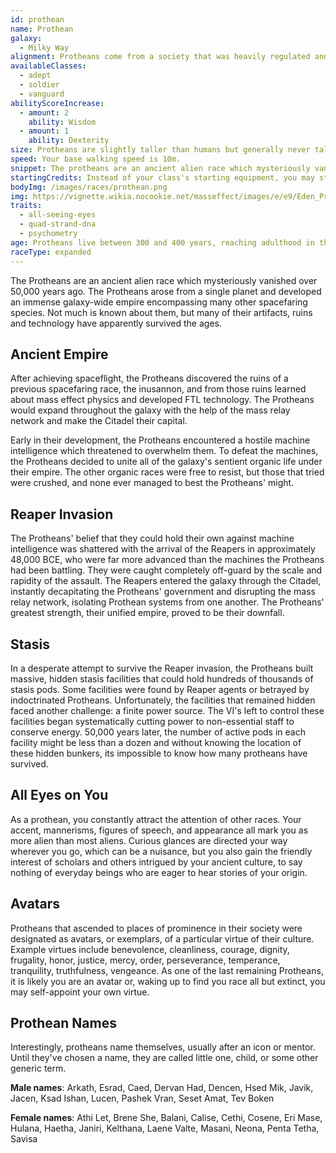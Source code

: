 ```yaml
---
id: prothean
name: Prothean
galaxy: 
  - Milky Way
alignment: Protheans come from a society that was heavily regulated and favored the strong. They are generally lawful neutral.
availableClasses:
  - adept
  - soldier
  - vanguard
abilityScoreIncrease:
  - amount: 2
    ability: Wisdom
  - amount: 1
    ability: Dexterity
size: Protheans are slightly taller than humans but generally never taller than 2 meters (6'5"). Your size is Medium.
speed: Your base walking speed is 10m.
snippet: The protheans are an ancient alien race which mysteriously vanished over 50,000 years ago. Though there is evidence that some still survive in stasis pods.
startingCredits: Instead of your class's starting equipment, you may start with 2d10 x 1000 + 10,000 credits to buy your own equipment.
bodyImg: /images/races/prothean.png
img: https://vignette.wikia.nocookie.net/masseffect/images/e/e9/Eden_Prime_50kya_-_Javik_squad.png/revision/latest/scale-to-width-down/640?cb=20141206072802
traits:
  - all-seeing-eyes
  - quad-strand-dna
  - psychometry
age: Protheans live between 300 and 400 years, reaching adulthood in their early teens.
raceType: expanded
---
```


The Protheans are an ancient alien race which mysteriously vanished over 50,000 years ago. The Protheans arose from a 
single planet and developed an immense galaxy-wide empire encompassing many other spacefaring species. Not much is known 
about them, but many of their artifacts, ruins and technology have apparently survived the ages.

## Ancient Empire
After achieving spaceflight, the Protheans discovered the ruins of a previous spacefaring race, the inusannon, and from 
those ruins learned about mass effect physics and developed FTL technology. The Protheans would expand throughout the 
galaxy with the help of the mass relay network and make the Citadel their capital.

Early in their development, the Protheans encountered a hostile machine intelligence which threatened to overwhelm them. 
To defeat the machines, the Protheans decided to unite all of the galaxy's sentient organic life under their empire. 
The other organic races were free to resist, but those that tried were crushed, and none ever managed to best the Protheans' might.

## Reaper Invasion
The Protheans' belief that they could hold their own against machine intelligence was shattered with the arrival of the 
Reapers in approximately 48,000 BCE, who were far more advanced than the machines the Protheans had been battling. They 
were caught completely off-guard by the scale and rapidity of the assault. The Reapers entered the galaxy through the 
Citadel, instantly decapitating the Protheans' government and disrupting the mass relay network, isolating Prothean systems 
from one another. The Protheans' greatest strength, their unified empire, proved to be their downfall. 

## Stasis
In a desperate attempt to survive the Reaper invasion, the Protheans built massive, hidden stasis facilities that could
hold hundreds of thousands of stasis pods. Some facilities were found by Reaper agents or betrayed by indoctrinated Protheans.
Unfortunately, the facilities that remained hidden faced another challenge: a finite power source. The VI's left to control
these facilities began systematically cutting power to non-essential staff to conserve energy. 50,000 years later,
the number of active pods in each facility might be less than a dozen and without knowing the location of these hidden
bunkers, its impossible to know how many protheans have survived.

## All Eyes on You
As a prothean, you constantly attract the attention of other races. Your accent, mannerisms, figures of 
speech, and appearance all mark you as more alien than most aliens. Curious glances are directed your 
way wherever you go, which can be a nuisance, but you also gain the friendly interest of scholars and others intrigued 
by your ancient culture, to say nothing of everyday beings who are eager to hear stories of your origin.

## Avatars
Protheans that ascended to places of prominence in their society were designated as avatars, or exemplars, of a particular
virtue of their culture. Example virtues include benevolence, cleanliness, courage, dignity, frugality, honor, justice, 
mercy, order, perseverance, temperance, tranquility, truthfulness, vengeance. As one of the last remaining Protheans,
it is likely you are an avatar or, waking up to find you race all but extinct, you may self-appoint
your own virtue.

## Prothean Names
Interestingly, protheans name themselves, usually after an icon or mentor. Until they've chosen a name, they are 
called little one, child, or some other generic term.

__Male names__: Arkath, Esrad, Caed, Dervan Had, Dencen, Hsed Mik, Javik, Jacen, Ksad Ishan, Lucen, Pashek Vran, Seset Amat, Tev Boken

__Female names__: Athi Let, Brene She, Balani, Calise, Cethi, Cosene, Eri Mase, Hulana, Haetha, Janiri, Kelthana, Laene Valte, Masani, Neona, Penta Tetha, Savisa 

<source-reference pages="Prothean" source="wiki"></source-reference>
